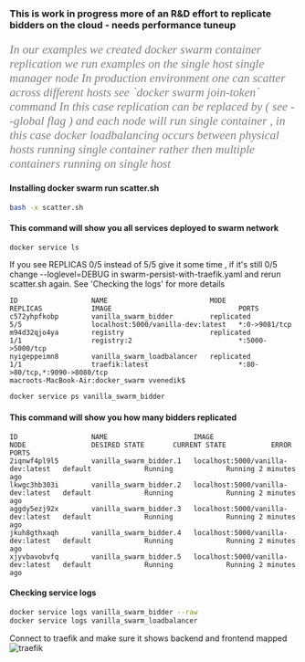 ### This is work in progress more of an R&D effort to replicate bidders on the cloud - needs performance tuneup  

<p style="color:grey;font-size:150%;font-family:verdana;font-style:italic">
 In our examples we created docker swarm container replication we run examples on the single host single manager node 
 In production environment one can scatter across different hosts see  `docker swarm join-token` command 
 In this case replication can be replaced by ( see --global flag ) and each node will run single container , in this case
 docker loadbalancing occurs between physical hosts running single container rather then multiple containers running on single host 
</p>

#### Installing docker swarm run scatter.sh 

```bash
bash -x scatter.sh
```

#### This command will show you all services deployed to swarm network 

```bash
docker service ls
```
 
If you see REPLICAS 0/5 instead of 5/5 give it some time , if it's still 0/5 change  --loglevel=DEBUG in swarm-persist-with-traefik.yaml
and rerun scatter.sh again. See 'Checking the logs' for more details 

```
ID                  NAME                         MODE                REPLICAS            IMAGE                               PORTS
c572yhpfkobp        vanilla_swarm_bidder         replicated          5/5                 localhost:5000/vanilla-dev:latest   *:0->9081/tcp
m94d32qjo4ya        registry                     replicated          1/1                 registry:2                          *:5000->5000/tcp
nyigeppeimn8        vanilla_swarm_loadbalancer   replicated          1/1                 traefik:latest                      *:80->80/tcp,*:9090->8080/tcp
macroots-MacBook-Air:docker_swarm vvenedik$
```

```bash
docker service ps vanilla_swarm_bidder
```

#### This command will show you how many bidders replicated

```
ID                  NAME                     IMAGE                               NODE                DESIRED STATE       CURRENT STATE           ERROR               PORTS
2iqnwf4pl9l5        vanilla_swarm_bidder.1   localhost:5000/vanilla-dev:latest   default             Running             Running 2 minutes ago                       
lkwgc3hb303i        vanilla_swarm_bidder.2   localhost:5000/vanilla-dev:latest   default             Running             Running 2 minutes ago                       
aggdy5ezj92x        vanilla_swarm_bidder.3   localhost:5000/vanilla-dev:latest   default             Running             Running 2 minutes ago                       
jkuh8gthxaqh        vanilla_swarm_bidder.4   localhost:5000/vanilla-dev:latest   default             Running             Running 2 minutes ago                       
xjyvbavobvfq        vanilla_swarm_bidder.5   localhost:5000/vanilla-dev:latest   default             Running             Running 2 minutes ago                       
```

#### Checking service logs 
```bash
docker service logs vanilla_swarm_bidder --raw
docker service logs vanilla_swarm_loadbalancer
```

Connect to traefik and make sure it shows backend and frontend mapped 
![traefik](https://github.com/venediktov/vanilla-rtb/wiki/images/SwarmTraefikDocker.png)
 

